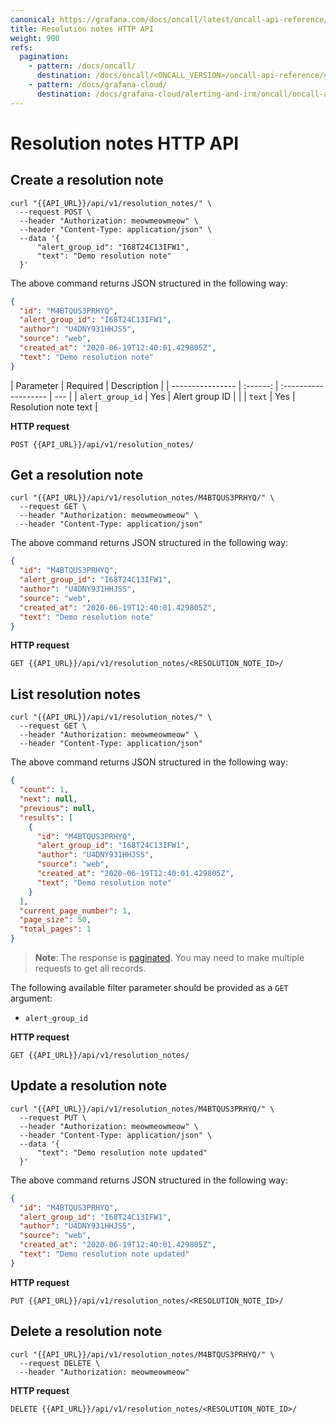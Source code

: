 ```yaml
---
canonical: https://grafana.com/docs/oncall/latest/oncall-api-reference/resolution_notes/
title: Resolution notes HTTP API
weight: 900
refs:
  pagination:
    - pattern: /docs/oncall/
      destination: /docs/oncall/<ONCALL_VERSION>/oncall-api-reference/#pagination
    - pattern: /docs/grafana-cloud/
      destination: /docs/grafana-cloud/alerting-and-irm/oncall/oncall-api-reference/#pagination
---
```


# Resolution notes HTTP API

## Create a resolution note

```shell
curl "{{API_URL}}/api/v1/resolution_notes/" \
  --request POST \
  --header "Authorization: meowmeowmeow" \
  --header "Content-Type: application/json" \
  --data '{
      "alert_group_id": "I68T24C13IFW1",
      "text": "Demo resolution note"
  }'
```

The above command returns JSON structured in the following way:

```json
{
  "id": "M4BTQUS3PRHYQ",
  "alert_group_id": "I68T24C13IFW1",
  "author": "U4DNY931HHJS5",
  "source": "web",
  "created_at": "2020-06-19T12:40:01.429805Z",
  "text": "Demo resolution note"
}
```

| Parameter        | Required | Description          |
| ---------------- | :------: | :------------------- | --- |
| `alert_group_id` |   Yes    | Alert group ID       |     |
| `text`           |   Yes    | Resolution note text |

**HTTP request**

`POST {{API_URL}}/api/v1/resolution_notes/`

## Get a resolution note

```shell
curl "{{API_URL}}/api/v1/resolution_notes/M4BTQUS3PRHYQ/" \
  --request GET \
  --header "Authorization: meowmeowmeow" \
  --header "Content-Type: application/json"
```

The above command returns JSON structured in the following way:

```json
{
  "id": "M4BTQUS3PRHYQ",
  "alert_group_id": "I68T24C13IFW1",
  "author": "U4DNY931HHJS5",
  "source": "web",
  "created_at": "2020-06-19T12:40:01.429805Z",
  "text": "Demo resolution note"
}
```

**HTTP request**

`GET {{API_URL}}/api/v1/resolution_notes/<RESOLUTION_NOTE_ID>/`

## List resolution notes

```shell
curl "{{API_URL}}/api/v1/resolution_notes/" \
  --request GET \
  --header "Authorization: meowmeowmeow" \
  --header "Content-Type: application/json"
```

The above command returns JSON structured in the following way:

```json
{
  "count": 1,
  "next": null,
  "previous": null,
  "results": [
    {
      "id": "M4BTQUS3PRHYQ",
      "alert_group_id": "I68T24C13IFW1",
      "author": "U4DNY931HHJS5",
      "source": "web",
      "created_at": "2020-06-19T12:40:01.429805Z",
      "text": "Demo resolution note"
    }
  ],
  "current_page_number": 1,
  "page_size": 50,
  "total_pages": 1
}
```

> **Note**: The response is [paginated](ref:pagination). You may need to make multiple requests to get all records.

The following available filter parameter should be provided as a `GET` argument:

- `alert_group_id`

**HTTP request**

`GET {{API_URL}}/api/v1/resolution_notes/`

## Update a resolution note

```shell
curl "{{API_URL}}/api/v1/resolution_notes/M4BTQUS3PRHYQ/" \
  --request PUT \
  --header "Authorization: meowmeowmeow" \
  --header "Content-Type: application/json" \
  --data '{
      "text": "Demo resolution note updated"
  }'
```

The above command returns JSON structured in the following way:

```json
{
  "id": "M4BTQUS3PRHYQ",
  "alert_group_id": "I68T24C13IFW1",
  "author": "U4DNY931HHJS5",
  "source": "web",
  "created_at": "2020-06-19T12:40:01.429805Z",
  "text": "Demo resolution note updated"
}
```

**HTTP request**

`PUT {{API_URL}}/api/v1/resolution_notes/<RESOLUTION_NOTE_ID>/`

## Delete a resolution note

```shell
curl "{{API_URL}}/api/v1/resolution_notes/M4BTQUS3PRHYQ/" \
  --request DELETE \
  --header "Authorization: meowmeowmeow"
```

**HTTP request**

`DELETE {{API_URL}}/api/v1/resolution_notes/<RESOLUTION_NOTE_ID>/`
